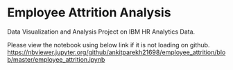 # Employee Attrition Analysis
Data Visualization and Analysis Project on IBM HR Analytics Data.

Please view the notebook using below link if it is not loading on github.
https://nbviewer.jupyter.org/github/ankitparekh21698/employee_attrition/blob/master/employee_attrition.ipynb
